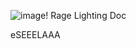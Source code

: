 ![image](https://github.com/berensari/rage_lighting/assets/129932367/121174c1-856c-4799-a275-f1e5fb265e3a)!
Rage Lighting Doc

eSEEELAAA


